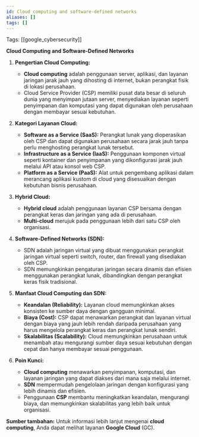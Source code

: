 ```yaml
---
id: Cloud computing and software-defined networks
aliases: []
tags: []
---
```


Tags: [[google_cybersecurity]]

**Cloud Computing and Software-Defined Networks**

1. **Pengertian Cloud Computing:**

   - **Cloud computing** adalah penggunaan server, aplikasi, dan layanan jaringan jarak jauh yang dihosting di internet, bukan perangkat fisik di lokasi perusahaan.
   - Cloud Service Provider (CSP) memiliki pusat data besar di seluruh dunia yang menyimpan jutaan server, menyediakan layanan seperti penyimpanan dan komputasi yang dapat digunakan oleh perusahaan dengan membayar sesuai kebutuhan.

2. **Kategori Layanan Cloud:**

   - **Software as a Service (SaaS):** Perangkat lunak yang dioperasikan oleh CSP dan dapat digunakan perusahaan secara jarak jauh tanpa perlu menghosting perangkat lunak tersebut.
   - **Infrastructure as a Service (IaaS):** Penggunaan komponen virtual seperti kontainer dan penyimpanan yang dikonfigurasi jarak jauh melalui API atau konsol web CSP.
   - **Platform as a Service (PaaS):** Alat untuk pengembang aplikasi dalam merancang aplikasi kustom di cloud yang disesuaikan dengan kebutuhan bisnis perusahaan.

3. **Hybrid Cloud:**

   - **Hybrid cloud** adalah penggunaan layanan CSP bersama dengan perangkat keras dan jaringan yang ada di perusahaan.
   - **Multi-cloud** merujuk pada penggunaan lebih dari satu CSP oleh organisasi.

4. **Software-Defined Networks (SDN):**

   - SDN adalah jaringan virtual yang dibuat menggunakan perangkat jaringan virtual seperti switch, router, dan firewall yang disediakan oleh CSP.
   - SDN memungkinkan pengaturan jaringan secara dinamis dan efisien menggunakan perangkat lunak, dibandingkan dengan perangkat keras fisik tradisional.

5. **Manfaat Cloud Computing dan SDN:**

   - **Keandalan (Reliability):** Layanan cloud memungkinkan akses konsisten ke sumber daya dengan gangguan minimal.
   - **Biaya (Cost):** CSP dapat menawarkan perangkat dan layanan virtual dengan biaya yang jauh lebih rendah daripada perusahaan yang harus mengelola perangkat keras dan perangkat lunak sendiri.
   - **Skalabilitas (Scalability):** Cloud memungkinkan perusahaan untuk menambah atau mengurangi sumber daya sesuai kebutuhan dengan cepat dan hanya membayar sesuai penggunaan.

6. **Poin Kunci:**
   - **Cloud computing** menawarkan penyimpanan, komputasi, dan layanan jaringan yang dapat diakses dari mana saja melalui internet.
   - **SDN** mempermudah pengelolaan jaringan dengan konfigurasi yang lebih dinamis dan efisien.
   - Penggunaan **CSP** membantu meningkatkan keandalan, mengurangi biaya, dan memungkinkan skalabilitas yang lebih baik untuk organisasi.

**Sumber tambahan:**
Untuk informasi lebih lanjut mengenai **cloud computing**, Anda dapat melihat layanan **Google Cloud** (GC).
